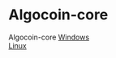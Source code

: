 # Algocoin-core
Algocoin-core
<a href="https://github.com/DeWebsite/Algocoin-core/releases/download/client/algocoin-qt.exe">Windows</a><br>
<a href="https://github.com/DeWebsite/Algocoin-core/releases/download/client/algocoin-qt">Linux</a>
